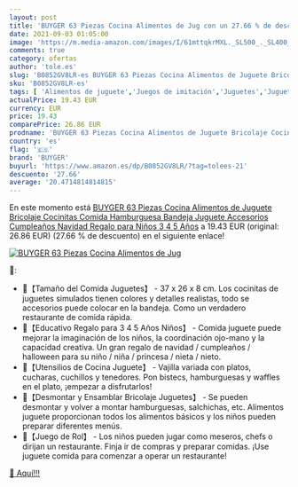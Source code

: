 ```yaml
---
layout: post
title: 'BUYGER 63 Piezas Cocina Alimentos de Jug con un 27.66 % de descuento'
date: 2021-09-03 01:05:00
image: 'https://m.media-amazon.com/images/I/61mttqkrMXL._SL500_._SL400_.jpg'
comments: true
category: ofertas
author: 'tole.es'
slug: 'B0852GV8LR-es BUYGER 63 Piezas Cocina Alimentos de Juguete Bricolaje...'
sku: 'B0852GV8LR-es'
tags: [ 'Alimentos de juguete','Juegos de imitación','Juguetes','Juguetes de cocina','Juguetes y juegos','buyger','navidad', ]
actualPrice: 19.43 EUR
currency: EUR
price: 19.43
comparePrice: 26.86 EUR
prodname: 'BUYGER 63 Piezas Cocina Alimentos de Juguete Bricolaje Cocinitas Comida Hamburguesa Bandeja Juguete Accesorios Cumpleaños Navidad Regalo para Niños 3 4 5 Años'
country: 'es'
flag: '🇪🇸'
brand: 'BUYGER'
buyurl: 'https://www.amazon.es/dp/B0852GV8LR/?tag=tolees-21'
descuento: '27.66'
average: '20.4714814814815'
---
```


En este momento está [BUYGER 63 Piezas Cocina Alimentos de Juguete Bricolaje Cocinitas Comida Hamburguesa Bandeja Juguete Accesorios Cumpleaños Navidad Regalo para Niños 3 4 5 Años](https://www.amazon.es/dp/B0852GV8LR/?tag=tolees-21) a 19.43 EUR (original: 26.86 EUR) (27.66 %  de descuento) en el siguiente enlace!

[![BUYGER 63 Piezas Cocina Alimentos de Jug](https://m.media-amazon.com/images/I/61mttqkrMXL._SL500_._SL400_.jpg)](https://www.amazon.es/dp/B0852GV8LR/?tag=tolees-21)

🔎:

- 🍟【Tamaño del Comida Juguetes】 - 37 x 26 x 8 cm. Los cocinitas de juguetes simulados tienen colores y detalles realistas, todo se accesorios puede colocar en la bandeja. Como un verdadero restaurante de comida rápida.
- 🍟【Educativo Regalo para 3 4 5 Años Niños】 - Comida juguete puede mejorar la imaginación de los niños, la coordinación ojo-mano y la capacidad creativa. Un gran regalo de navidad / cumpleaños / halloween para su niño / niña / princesa / nieta / nieto.
- 🍟【Utensilios de Cocina Juguete】 - Vajilla variada con platos, cucharas, cuchillos y tenedores. Pon bistecs, hamburguesas y waffles en el plato, ¡empezar a disfrutarlos!
- 🍟【Desmontar y Ensamblar Bricolaje Juguetes】 - Se pueden desmontar y volver a montar hamburguesas, salchichas, etc. Alimentos juguete proporcionan todos los alimentos básicos y los niños pueden preparar diferentes menús.
- 🍟【Juego de Rol】 - Los niños pueden jugar como meseros, chefs o dirijan un restaurante. Finja ir de compras y preparar comidas. ¡Use juguete comida para comenzar a operar un restaurante!

[🛒 Aquí!!!](https://www.amazon.es/dp/B0852GV8LR/?tag=tolees-21)
